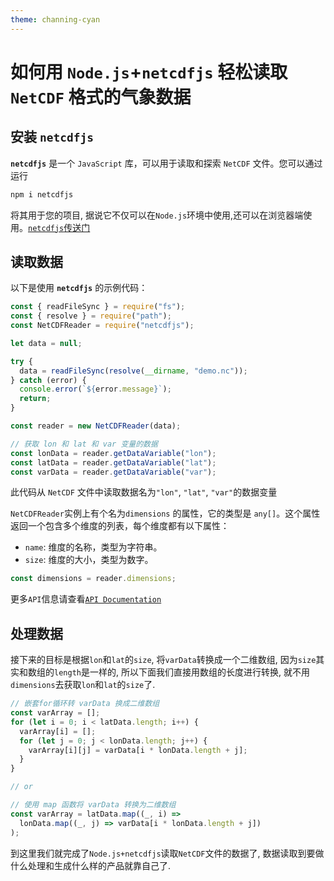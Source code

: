 ```yaml
---
theme: channing-cyan
---
```


# 如何用 `Node.js`+`netcdfjs` 轻松读取 `NetCDF` 格式的气象数据

## 安装 `netcdfjs`

**`netcdfjs`** 是一个 `JavaScript` 库，可以用于读取和探索 `NetCDF` 文件。您可以通过运行

```sh
npm i netcdfjs
```

将其用于您的项目, 据说它不仅可以在`Node.js`环境中使用,还可以在浏览器端使用。[`netcdfjs`传送门](https://github.com/cheminfo/netcdfjs)

## 读取数据

以下是使用 **`netcdfjs`** 的示例代码：

```js
const { readFileSync } = require("fs");
const { resolve } = require("path");
const NetCDFReader = require("netcdfjs");

let data = null;

try {
  data = readFileSync(resolve(__dirname, "demo.nc"));
} catch (error) {
  console.error(`${error.message}`);
  return;
}

const reader = new NetCDFReader(data);

// 获取 lon 和 lat 和 var 变量的数据
const lonData = reader.getDataVariable("lon");
const latData = reader.getDataVariable("lat");
const varData = reader.getDataVariable("var");
```

此代码从 `NetCDF` 文件中读取数据名为`"lon"`, `"lat"`, `"var"`的数据变量

`NetCDFReader`实例上有个名为`dimensions` 的属性，它的类型是 `any[]`。这个属性返回一个包含多个维度的列表，每个维度都有以下属性：

- `name`: 维度的名称，类型为字符串。
- `size`: 维度的大小，类型为数字。

```js
const dimensions = reader.dimensions;
```

更多`API`信息请查看[`API Documentation`](https://cheminfo.github.io/netcdfjs/)

## 处理数据

接下来的目标是根据`lon`和`lat`的`size`, 将`varData`转换成一个二维数组, 因为`size`其实和数组的`length`是一样的, 所以下面我们直接用数组的长度进行转换, 就不用`dimensions`去获取`lon`和`lat`的`size`了.

```js
// 嵌套for循环转 varData 换成二维数组
const varArray = [];
for (let i = 0; i < latData.length; i++) {
  varArray[i] = [];
  for (let j = 0; j < lonData.length; j++) {
    varArray[i][j] = varData[i * lonData.length + j];
  }
}

// or

// 使用 map 函数将 varData 转换为二维数组
const varArray = latData.map((_, i) =>
  lonData.map((_, j) => varData[i * lonData.length + j])
);
```

到这里我们就完成了`Node.js+netcdfjs`读取`NetCDF`文件的数据了, 数据读取到要做什么处理和生成什么样的产品就靠自己了.
